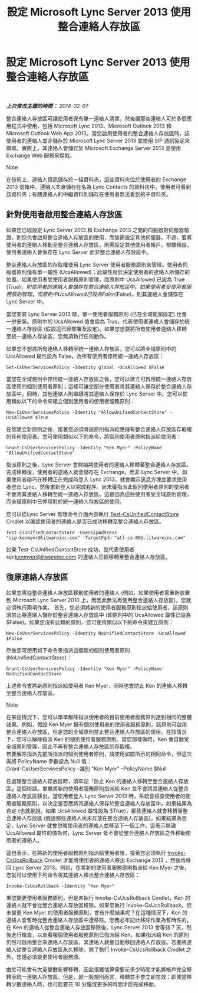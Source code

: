 ﻿---
title: 設定 Microsoft Lync Server 2013 使用整合連絡人存放區
TOCTitle: 設定 Microsoft Lync Server 2013 使用整合連絡人存放區
ms:assetid: 6aa17ae3-764e-4986-a900-85a3cdb8c1fc
ms:mtpsurl: https://technet.microsoft.com/zh-tw/library/JJ688083(v=OCS.15)
ms:contentKeyID: 49890104
ms.date: 08/10/2015
mtps_version: v=OCS.15
ms.translationtype: HT
---

# 設定 Microsoft Lync Server 2013 使用整合連絡人存放區

 

_**上次修改主題的時間：** 2014-02-07_

整合連絡人存放區可讓使用者保有單一連絡人清單，然後讓那些連絡人可於多個應用程式中使用，包括 Microsoft Lync 2013、Microsoft Outlook 2013 和 Microsoft Outlook Web App 2013。當您啟用使用者的整合連絡人存放區時，該使用者的連絡人並非儲存於 Microsoft Lync Server 2013 並使用 SIP 通訊協定來擷取。實際上，其連絡人會儲存於 Microsoft Exchange Server 2013 並使用 Exchange Web 服務來擷取。

> [!NOTE]  
> 在技術上，連絡人資訊儲存於一組資料夾，這些資料夾位於使用者的 Exchange 2013 信箱中。連絡人本身儲存在名為 Lync Contacts 的資料夾中，使用者可看到該資料夾；有關連絡人的中繼資料則儲存在使用者無法看到的子資料夾。



## 針對使用者啟用整合連絡人存放區

如果您已經設定 Lync Server 2013 和 Exchange 2013 之間的伺服器對伺服器驗證，則您也會啟用整合連絡人存放區的使用，而無需設定其他伺服器。不過，要將使用者的連絡人移動至整合連絡人存放區，則需設定其他使用者帳戶。根據預設，使用者連絡人會保存在 Lync Server 而非整合連絡人存放區中。

整合連絡人存放區的存取權使用 Lync Server 使用者服務原則來管理。使用者伺服器原則僅有單一屬性 (UcsAllowed)；此屬性用於決定使用者的連絡人所儲存的位置。如果使用者受使用者服務原則管理，而原則中 UcsAllowed 已設為 True ($True)，則使用者的連絡人會儲存在整合連絡人存放區中。如果使用者受使用者服務原則管理，而原則中 UcsAllowed 已設為 False ($False)，則其連絡人會儲存在 Lync Server 中。

當您安裝 Lync Server 2013 時，單一使用者服務原則 (已在全域範圍設定) 也會一併安裝。原則中的 UcsAllowed 值會設為 True，代表使用者連絡人會儲存於統一連絡人存放區 (假設這已經部署及設定)。如果您想要將所有使用者連絡人移轉至統一連絡人存放區，您無須執行任何動作。

如果您不想將所有連絡人移轉至統一連絡人存放區，您可以將全域原則中的 UcsAllowed 屬性設為 False，為所有使用者停用統一連絡人存放區：

    Set-CsUserServicesPolicy -Identity global -UcsAllowed $False

當您在全域規則中停用統一連絡人存放區之後，您可以建立可啟用統一連絡人存放區使用的個別使用者原則；這樣可讓您部分使用者將其連絡人保存於整合連絡人存放區中，同時，其他連絡人則繼續將其連絡人保存於 Lync Server 中。您可以使用類似以下的命令來建立個別使用者的使用者服務原則：

    New-CsUserServicesPolicy -Identity "AllowUnifiedContactStore" -UcsAllowed $True

在您建立新原則之後，接著您必須將該原則指派給應擁有整合連絡人存放區存取權的任何使用者。您可使用類似以下的命令，將個別使用者原則指派給使用者：

    Grant-CsUserServicesPolicy -Identity "Ken Myer" -PolicyName "AllowUnifiedContactStore"

指派原則之後，Lync Server 會開始將使用者的連絡人移轉至整合連絡人存放區。完成移轉後，使用者的連絡人就會儲存在 Exchange，而非 Lync Server 中。如果使用者碰巧在移轉正在完成時登入 Lync 2013，就會顯示訊息方塊並要求使用者登出 Lync，然後重新登入以完成程序。尚未獲指派此個別使用者原則的使用者不會將其連絡人移轉至統一連絡人存放區。這是因為這些使用者受全域原則管理，而全域原則中已停用對於統一連絡人存放區的使用。

您可以從Lync Server 管理命令介面內部執行 [Test-CsUnifiedContactStore](https://docs.microsoft.com/en-us/powershell/module/skype/Test-CsUnifiedContactStore) Cmdlet 以確認使用者的連絡人是否已成功移轉至整合連絡人存放區。

    Test-CsUnifiedContactStore -UserSipAddress "sip:kenmyer@litwareinc.com" -TargetFqdn "atl-cs-001.litwareinc.com"

如果 Test-CsUnifiedContactStore 成功，就代表使用者 sip:kenmyer@litwareinc.com 的連絡人已經移轉至整合連絡人存放區。

## 復原連絡人存放區

如果您需從整合連絡人存放區移動使用者的連絡人 (例如，如果使用者需重新放置到 Microsoft Lync Server 2010 上，而因此無法再使用整合連絡人存放區)，您就必須執行兩項作業。 首先，您必須將新的使用者服務原則指派給使用者，該原則須禁止將連絡人儲存於整合連絡人存放區中 (即原則中的 UcsAllowed 屬性已設為 $False)。如果您沒有此類的原則，您可使用類似以下的命令來建立原則：

    New-CsUserServicesPolicy -Identity NoUnifiedContactStore -UcsAllowed $False

然後您可使用如下命令來指派這個新的個別使用者原則 (NoUnifiedContactStore)：

    Grant-CsUserServicesPolicy -Identity "Ken Myer" -PolicyName NoUnifiedContactStore

上述命令會將新原則指派給使用者 Ken Myer，同時也會防止 Ken 的連絡人移轉至整合連絡人存放區。

> [!Note]  
> 在某些情況下，您可以單單解除指派使用者的目前使用者服務原則達到相同的整體效果。例如，假設 Ken Myer 擁有個別使用者的使用者服務原則，該原則可啟用整合連絡人存放區，但是您的全域原則禁止整合連絡人存放區的使用。在該情況下，您可以解除指派 Ken 的個別使用者服務原則。當您那樣做時，Ken 會自動受全域原則管理，因此不再有整合連絡人存放區的存取權。<br />
> 若要解除指派先前所指派的個別使用者原則，請使用如前所示的相同命令，但這次需將 PolicyName 參數設為 Null 值：<br />
> Grant-CsUserServicesPolicy –識別 &quot;Ken Myer&quot; –PolicyName $Null



在處理整合連絡人存放區時，須牢記「防止 Ken 的連絡人移轉至整合連絡人存放區」這個術語。單單將新的使用者服務原則指派給 Ken 並不會將其連絡人從整合連絡人存放區移出。當使用者登入 Lync Server 2013 時，系統會檢查使用者的使用者服務原則，以決定是否應將其連絡人保存於整合連絡人存放區中。如果結果為肯定 (也就是說，如果 UcsAllowed 屬性設為 $True)，那些連絡人就會移轉至整合連絡人存放區 (假設那些連絡人尚未存放在整合連絡人存放區)。如果結果為否定，Lync Server 就會忽略使用者的連絡人並移至下一個工作。這表示無論 UcsAllowed 屬性的值為何，Lync Server 皆不會從整合連絡人存放區之外移動使用者的連絡人。

這也表示，在將新的使用者服務原則指派給使用者後，接著您必須執行 [Invoke-CsUcsRollback](https://docs.microsoft.com/en-us/powershell/module/skype/Invoke-CsUcsRollback) Cmdlet 才能將使用者的連絡人移出 Exchange 2013 ，然後再移回 Lync Server 2013。例如，在將新的使用者服務原則指派給 Ken Myer 之後，您就可以使用下列命令將其連絡人移出整合連絡人存放區：

    Invoke-CsUcsRollback -Identity "Ken Myer"

果您變更使用者服務原則，但是未執行 Invoke-CsUcsRollback Cmdlet，Ken 的連絡人就不會從整合連絡人存放區移除。如果您執行 Invoke-CsUcsRollback，但未變更 Ken Myer 的使用者服務原則，會有什麼結果呢？在這種情況下，Ken 的連絡人會暫時從整合連絡人存放區中遭移除。您務必牢記此移除作業為暫時性的。在 Ken 的連絡人從整合連絡人存放區移除後，Lync Server 2013 會等待 7 天，然後進行檢查，以查看哪個使用者服務原則已指派給 Ken。如果指派給 Ken 的原則仍然可啟用整合來連絡人存放區，其連絡人就會自動移回連絡人存放區。若要將連絡人從整合連絡人存放區永久移除，除了執行 Invoke-CsUcsRollback Cmdlet 之外，您還必須變更使用者服務原。

由於可能會有大量變數影響移轉，因此很難估算需要花多少時間才能將帳戶完全移轉至統一連絡人存放區。但是，就一般規則而言，移轉並不會立即生效：即使當移轉少數連絡人時，也可能要花 10 分鐘或更多的時間才能完成移動。

